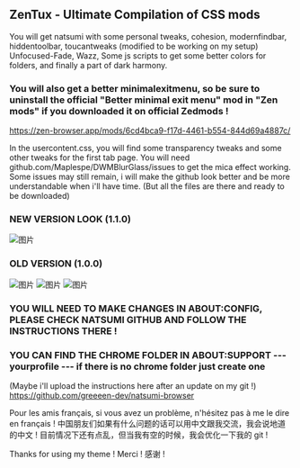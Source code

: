 ## ZenTux - Ultimate Compilation of CSS mods
You will get natsumi with some personal tweaks, cohesion, 
modernfindbar, hiddentoolbar, toucantweaks (modified to be working on my setup)
Unfocused-Fade, Wazz, Some js scripts to get some better colors for folders,
and finally a part of dark harmony.
### You will also get a better minimalexitmenu, so be sure to uninstall the official "Better minimal exit menu" mod in "Zen mods" if you downloaded it on official Zedmods !
https://zen-browser.app/mods/6cd4bca9-f17d-4461-b554-844d69a4887c/

In the usercontent.css, you will find some transparency tweaks and some other tweaks for the first tab page.
You will need github.com/Maplespe/DWMBlurGlass/issues to get the mica effect working.
Some issues may still remain, i will make the github look better and be more understandable when i'll have time. (But all the files are there and ready to be downloaded)

### NEW VERSION LOOK (1.1.0)
![图片](https://github.com/user-attachments/assets/9eaa5e9f-f69d-4bc6-bf12-373222fe1ca2)

### OLD VERSION (1.0.0)
![图片](https://github.com/user-attachments/assets/badbc24b-65f9-4482-9dff-5ad002f95647)
![图片](https://github.com/user-attachments/assets/cf41633a-1020-4c15-835f-e3f5ae25ae50)
![图片](https://github.com/user-attachments/assets/9a25dfa1-0d9d-4175-9154-44027f6a55d7)

### YOU WILL NEED TO MAKE CHANGES IN ABOUT:CONFIG, PLEASE CHECK NATSUMI GITHUB AND FOLLOW THE INSTRUCTIONS THERE ! 
### YOU CAN FIND THE CHROME FOLDER IN ABOUT:SUPPORT --- yourprofile --- if there is no chrome folder just create one
(Maybe i'll upload the instructions here after an update on my git !)
https://github.com/greeeen-dev/natsumi-browser

Pour les amis français, si vous avez un problème, n'hésitez pas à me le dire en français !
中国朋友们如果有什么问题的话可以用中文跟我交流，我会说地道的中文 !
目前情况下还有点乱，但当我有空的时候，我会优化一下我的 git !

Thanks for using my theme !
Merci !
感谢 !
